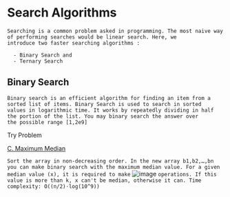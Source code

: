 # Search Algorithms
```
Searching is a common problem asked in programming. The most naive way of performing searches would be linear search. Here, we 
introduce two faster searching algorithms :

  - Binary Search and
  - Ternary Search
```

## Binary Search
```
Binary search is an efficient algorithm for finding an item from a sorted list of items. Binary Search is used to search in sorted
values in logarithmic time. It works by repeatedly dividing in half the portion of the list. You may binary search the answer over 
the possible range [1,2e9]
```
Try Problem

[C. Maximum Median](https://codeforces.com/contest/1201/problem/C)

``` Sort the array in non-decreasing order. In the new array b1,b2,…,bn you can make binary search with the maximum median value. For a given median value (x), it is required to make ``` ![image](https://user-images.githubusercontent.com/59710234/158398223-1986dcd2-bbe3-4156-8c98-ffd338bf4c72.png) ``` operations. If this value is more than k, x can't be median, otherwise it can. Time complexity: O((n/2)⋅log(10^9)) ```
